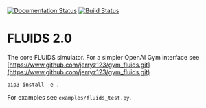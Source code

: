 [![Documentation Status](https://readthedocs.org/projects/urban-driving-simulator/badge/?version=v2)](https://urban-driving-simulator.readthedocs.io/en/v2/?badge=v2) [![Build Status](https://travis-ci.org/BerkeleyAutomation/Urban_Driving_Simulator.svg?branch=v2)](https://travis-ci.org/BerkeleyAutomation/Urban_Driving_Simulator)

# FLUIDS 2.0

The core FLUIDS simulator. For a simpler OpenAI Gym interface see [https://www.github.com/jerryz123/gym_fluids.git](https://www.github.com/jerryz123/gym_fluids.git)

```
pip3 install -e .
```

For examples see `examples/fluids_test.py`.

